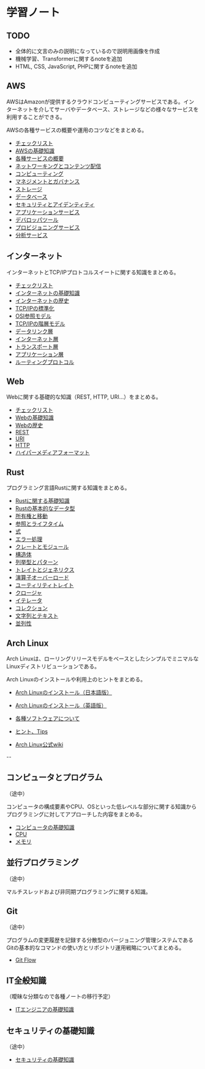# 学習ノート


## TODO

- 全体的に文言のみの説明になっているので説明用画像を作成
- 機械学習、Transformerに関するnoteを追加
- HTML, CSS, JavaScript, PHPに関するnoteを追加


## AWS

AWSはAmazonが提供するクラウドコンピューティングサービスである。インターネットを介してサーバやデータベース、ストレージなどの様々なサービスを利用することができる。

AWSの各種サービスの概要や運用のコツなどをまとめる。

- [チェックリスト](./aws/00_check.md)
- [AWSの基礎知識](./aws/01_basic_knowledge.md)
- [各種サービスの概要](./aws/02_overview_of_services.md)
- [ネットワーキングとコンテンツ配信](./aws/03_networking_and_content_delivery.md)
- [コンピューティング](./aws/04_computing.md)
- [マネジメントとガバナンス](./aws/05_management_and_governance.md)
- [ストレージ](./aws/06_storage.md)
- [データベース](./aws/07_database.md)
- [セキュリティとアイデンティティ](./aws/08_security_and_identity.md)
- [アプリケーションサービス](./aws/09_application_integration.md)
- [デバロッパツール](./aws/10_developer_tools.md)
- [プロビジョニングサービス](./aws/11_provisioning.md)
- [分析サービス](./aws/12_analytics.md)


## インターネット

インターネットとTCP/IPプロトコルスイートに関する知識をまとめる。

- [チェックリスト](./internet/00_check.md)
- [インターネットの基礎知識](./internet/01_basic_knowledge_of_network.md)
- [インターネットの歴史](./internet/02_history_of_the_internet.md)
- [TCP/IPの標準化](./internet/03_standarization_of_tcpip.md)
- [OSI参照モデル](./internet/04_osi_reference_model.md)
- [TCP/IPの階層モデル](./internet/05_hierarchical_model_of_tcpip.md)
- [データリンク層](./internet/06_datalink_layer.md)
- [インターネット層](./internet/07_internet_layer.md)
- [トランスポート層](./internet/08_transport_layer.md)
- [アプリケーション層](./internet/09_application_layer.md)
- [ルーティングプロトコル](./internet/10_routing_protocol.md)


## Web

Webに関する基礎的な知識（REST, HTTP, URI...）をまとめる。

- [チェックリスト](./web/00_check.md)
- [Webの基礎知識](./web/01_basic_knowledge_of_web.md)
- [Webの歴史](./web/02_history_of_web.md)
- [REST](./web/03_rest.md)
- [URI](./web/04_uri.md)
- [HTTP](./web/05_http.md)
- [ハイパーメディアフォーマット](./web/06_hypermedia_format.md)


## Rust

プログラミング言語Rustに関する知識をまとめる。

- [Rustに関する基礎知識](./01_basic_knowledge_of_rust.md)
- [Rustの基本的なデータ型](./02_data_type.md)
- [所有権と移動](./03_ownership_and_move.md)
- [参照とライフタイム](./04_reference_and_lifetime.md)
- [式](./05_expresion.md)
- [エラー処理](./06_error_handling.md)
- [クレートとモジュール](./07_crate_and_module.md)
- [構造体](./08_struct.md)
- [列挙型とパターン](./09_enum_and_pattern.md)
- [トレイトとジェネリクス](./10_trait_and_generics.md)
- [演算子オーバーロード](./11_operator_overloading.md)
- [ユーティリティトレイト](./12_utility_trait.md)
- [クロージャ](./13_closure.md)
- [イテレータ](./14_iterator.md)
- [コレクション](./15_collection.md)
- [文字列とテキスト](./16_string_and_text.md)
- [並列性](./17_parallelism.md)


## Arch Linux

Arch Linuxは、ローリングリリースモデルをベースとしたシンプルでミニマルなLinuxディストリビューションである。

Arch Linuxのインストールや利用上のヒントをまとめる。

- [Arch Linuxのインストール（日本語版）](./arch_linux/install.md)
- [Arch Linuxのインストール（英語版）](./arch_linux/install.en.md)
- [各種ソフトウェアについて](./arch_linux/software.en.md)
- [ヒント、Tips](./arch_linux/tips.en.md)

- [Arch Linux公式wiki](https://www.archlinux.jp/)

--

## コンピュータとプログラム

（途中）

コンピュータの構成要素やCPU、OSといった低レベルな部分に関する知識からプログラミングに対してアプローチした内容をまとめる。

- [コンピュータの基礎知識](./computer/01_basic_knowledge_of_computer.md)
- [CPU](./computer/02_cpu.md)
- [メモリ](./computer/03_memory.md)


## 並行プログラミング

（途中）

マルチスレッドおよび非同期プログラミングに関する知識。


## Git

（途中）

プログラムの変更履歴を記録する分散型のバージョニング管理システムであるGitの基本的なコマンドの使い方とリポジトリ運用戦略についてまとめる。

- [Git Flow](./git/git_flow.md)


## IT全般知識

（曖昧な分類なので各種ノートの移行予定）

- [ITエンジニアの基礎知識](./general/01_general_knowledge.md)


## セキュリティの基礎知識

（途中）

- [セキュリティの基礎知識](./security/01_basic_knowledge_of_security.md)
